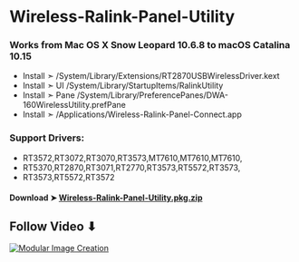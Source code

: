 # Wireless-Ralink-Panel-Utility

### Works from Mac OS X Snow Leopard 10.6.8 to macOS Catalina 10.15
- Install  ➣ /System/Library/Extensions/RT2870USBWirelessDriver.kext
- Install  ➣ UI  /System/Library/StartupItems/RalinkUtility 
- Install  ➣ Pane /System/Library/PreferencePanes/DWA-160WirelessUtility.prefPane
- Install  ➣ /Applications/Wireless-Ralink-Panel-Connect.app

### Support Drivers:
- RT3572,RT3072,RT3070,RT3573,MT7610,MT7610,MT7610,
- RT5370,RT2870,RT3071,RT2770,RT3573,RT5572,RT3573,
- RT3573,RT5572,RT3572

#### Download ➤ [Wireless-Ralink-Panel-Utility.pkg.zip](https://github.com/chris1111/Wireless-Ralink-Panel-Utility/releases/tag/V1)

## Follow Video ⬇︎

[![Modular Image Creation](https://i25.servimg.com/u/f25/18/50/18/69/video15.png)](https://youtu.be/pwypsmYPzeE)


